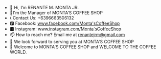 - 👋 Hi, I’m RENANTE M. MONTA JR. 
- 🏪I'm the Manager of MONTA'S COFFEE SHOP
- 📞 Contact Us: +6396663506132  
-  🅵 Facebook: www.facebook.com/Monta'sCoffeeShop
-  🅸 Instagram: www.instagram.com/Monta'sCoffeeShop 
- 📫 How to reach me? Email me at renantejrm@gmail.com 
- 💞️ We look forward to serving you at MONTA'S COFFEE SHOP
- 🤗 Welcome to MONTA'S COFFEE SHOP and WELCOME TO THE COFFEE WORLD.

<!---
RENANTEMONTA/RENANTEMONTA is a ✨ special ✨ repository because its `README.md` (this file) appears on your GitHub profile.
You can click the Preview link to take a look at your changes.
--->
